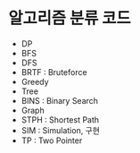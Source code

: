 # 알고리즘 분류 코드
- DP
- BFS
- DFS
- BRTF : Bruteforce
- Greedy
- Tree
- BINS : Binary Search
- Graph
- STPH : Shortest Path
- SIM : Simulation, 구현
- TP : Two Pointer
